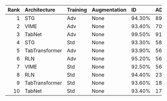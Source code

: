 |   Rank | Architecture   | Training   | Augmentation   | ID     | ADV+CTR   |    AUC | Accuracy   | Precision   | Recall   |    MCC |
|-------:|:---------------|:-----------|:---------------|:-------|:----------|-------:|:-----------|:------------|:---------|-------:|
|      1 | STG            | Adv        | None           | 94.30% | 89.96%    | 0.9485 | 86.22%     | 81.17%      | 94.31%   | 0.7341 |
|      2 | VIME           | Adv        | None           | 93.40% | 70.04%    | 0.973  | 92.48%     | 91.75%      | 93.35%   | 0.8496 |
|      3 | TabNet         | Adv        | None           | 99.50% | 91.92%    | 0.9472 | 70.03%     | 62.62%      | 99.39%   | 0.495  |
|      4 | STG            | Std        | None           | 93.30% | 58.16%    | 0.9729 | 91.95%     | 90.81%      | 93.35%   | 0.8393 |
|      5 | TabTransformer | Adv        | None           | 93.90% | 56.78%    | 0.9743 | 93.09%     | 92.27%      | 94.05%   | 0.8619 |
|      6 | RLN            | Adv        | None           | 95.20% | 56.26%    | 0.9768 | 93.31%     | 91.67%      | 95.28%   | 0.8668 |
|      7 | VIME           | Std        | None           | 92.50% | 56.50%    | 0.9736 | 92.78%     | 92.89%      | 92.65%   | 0.8556 |
|      8 | RLN            | Std        | None           | 94.40% | 23.60%    | 0.9843 | 94.53%     | 94.49%      | 94.58%   | 0.8906 |
|      9 | TabTransformer | Std        | None           | 93.60% | 18.18%    | 0.9809 | 94.01%     | 94.28%      | 93.70%   | 0.8802 |
|     10 | TabNet         | Std        | None           | 93.40% | 17.54%    | 0.9862 | 94.58%     | 95.37%      | 93.70%   | 0.8917 |
